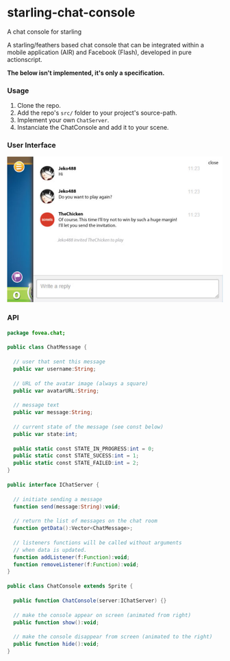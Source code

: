 # starling-chat-console
A chat console for starling

A starling/feathers based chat console that can be integrated within a mobile application (AIR) and Facebook (Flash), developed in pure actionscript.

**The below isn't implemented, it's only a specification.**

### Usage

1. Clone the repo.
1. Add the repo's `src/` folder to your project's source-path.
1. Implement your own `ChatServer`.
1. Instanciate the ChatConsole and add it to your scene.

### User Interface

![User Interface](doc/chat-spec.jpg)

### API

```actionscript
package fovea.chat;

public class ChatMessage {

  // user that sent this message
  public var username:String;

  // URL of the avatar image (always a square)
  public var avatarURL:String;

  // message text
  public var message:String;

  // current state of the message (see const below)
  public var state:int;

  public static const STATE_IN_PROGRESS:int = 0;
  public static const STATE_SUCESS:int = 1;
  public static const STATE_FAILED:int = 2;
}

public interface IChatServer {

  // initiate sending a message
  function send(message:String):void;

  // return the list of messages on the chat room
  function getData():Vector<ChatMessage>;

  // listeners functions will be called without arguments
  // when data is updated.
  function addListener(f:Function):void;
  function removeListener(f:Function):void;
}

public class ChatConsole extends Sprite {

  public function ChatConsole(server:IChatServer) {}

  // make the console appear on screen (animated from right)
  public function show():void;

  // make the console disappear from screen (animated to the right)
  public function hide():void;
}
```
